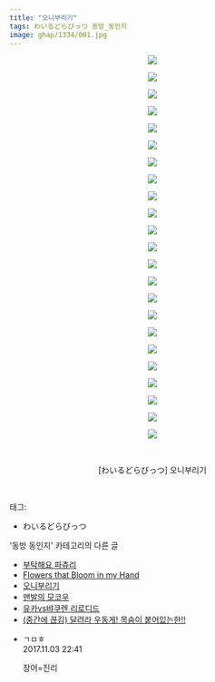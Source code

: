 ```yaml
---
title: "오니부리기"
tags: わいるどらびっつ 동방_동인지
image: ghap/1334/001.jpg
---
```

<div class="article">
<p style="text-align: center; clear: none; float: none;"><img src="{{ site.nasurl }}/ghap/1334/001.jpg"/></p>
<p style="text-align: center; clear: none; float: none;"><img src="{{ site.nasurl }}/ghap/1334/002.jpg"/></p>
<p style="text-align: center; clear: none; float: none;"><img src="{{ site.nasurl }}/ghap/1334/003.jpg"/></p>
<p style="text-align: center; clear: none; float: none;"><img src="{{ site.nasurl }}/ghap/1334/004.jpg"/></p>
<p style="text-align: center; clear: none; float: none;"><img src="{{ site.nasurl }}/ghap/1334/005.jpg"/></p>
<p style="text-align: center; clear: none; float: none;"><img src="{{ site.nasurl }}/ghap/1334/006.jpg"/></p>
<p style="text-align: center; clear: none; float: none;"><img src="{{ site.nasurl }}/ghap/1334/007.jpg"/></p>
<p style="text-align: center; clear: none; float: none;"><img src="{{ site.nasurl }}/ghap/1334/008.jpg"/></p>
<p style="text-align: center; clear: none; float: none;"><img src="{{ site.nasurl }}/ghap/1334/009.jpg"/></p>
<p style="text-align: center; clear: none; float: none;"><img src="{{ site.nasurl }}/ghap/1334/010.jpg"/></p>
<p style="text-align: center; clear: none; float: none;"><img src="{{ site.nasurl }}/ghap/1334/011.jpg"/></p>
<p style="text-align: center; clear: none; float: none;"><img src="{{ site.nasurl }}/ghap/1334/012.jpg"/></p>
<p style="text-align: center; clear: none; float: none;"><img src="{{ site.nasurl }}/ghap/1334/013.jpg"/></p>
<p style="text-align: center; clear: none; float: none;"><img src="{{ site.nasurl }}/ghap/1334/014.jpg"/></p>
<p style="text-align: center; clear: none; float: none;"><img src="{{ site.nasurl }}/ghap/1334/015.jpg"/></p>
<p style="text-align: center; clear: none; float: none;"><img src="{{ site.nasurl }}/ghap/1334/016.jpg"/></p>
<p style="text-align: center; clear: none; float: none;"><img src="{{ site.nasurl }}/ghap/1334/017.jpg"/></p>
<p style="text-align: center; clear: none; float: none;"><img src="{{ site.nasurl }}/ghap/1334/018.jpg"/></p>
<p style="text-align: center; clear: none; float: none;"><img src="{{ site.nasurl }}/ghap/1334/019.jpg"/></p>
<p style="text-align: center; clear: none; float: none;"><img src="{{ site.nasurl }}/ghap/1334/020.jpg"/></p>
<p style="text-align: center; clear: none; float: none;"><img src="{{ site.nasurl }}/ghap/1334/021.jpg"/></p>
<p style="text-align: center; clear: none; float: none;"><img src="{{ site.nasurl }}/ghap/1334/022.jpg"/></p>
<p style="text-align: center; clear: none; float: none;"><img src="{{ site.nasurl }}/ghap/1334/023.jpg"/></p>
<p style="text-align: center; clear: none; float: none;"><br/></p>
<p style="text-align: center; clear: none; float: none;">[わいるどらびっつ] 오니부리기</p>
<p><br/></p>
</div><div class="tagTrail">
<p>태그: </p>
<ul>
<li>わいるどらびっつ</li>
</ul>
</div><div class="another">
<p>'동방 동인지' 카테고리의 다른 글</p>
<ul>
<li><a href="/2016-08-03-ghap_1336">부탁해요 파츄리</a></li>
<li><a href="/2016-08-03-ghap_1335">Flowers that Bloom in my Hand</a></li>
<li><a href="/2016-08-03-ghap_1334">오니부리기</a></li>
<li><a href="/2016-08-03-ghap_1333">맨발의 모코우</a></li>
<li><a href="/2016-08-03-ghap_1331">유카vs뱌쿠렌 리로디드</a></li>
<li><a href="/2016-08-03-ghap_1330">(중간에 끊김) 달려라 우동게! 목숨이 붙어있는한!!</a></li>
</ul>
</div><div class="cb_module cb_fluid">
<div class="cb_wrt cb_profile">
<div class="comment">
<ul>
<li class="cb_thumb_off" id="comment15122289">
<div class="cb_comment_area">
<div class="cb_info_area">
<div class="cb_section">
<span class="cb_nick_name">ㄱㅁㅎ</span>
</div>
<div class="cb_section">
<span class="cb_date">2017.11.03 22:41 </span>
</div>
</div>
<div class="cb_dsc_comment">
<p class="cb_dsc">
											장어=진리
										</p>
</div>
</div></li>
</ul>
</div>
</div><!-- commentList close -->
</div>
<br/>
<p id="refer"></p>
<br/>
